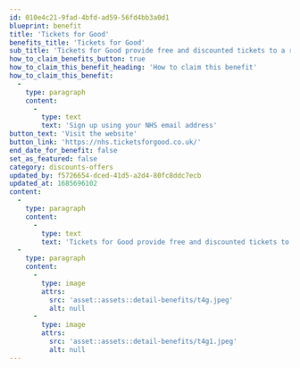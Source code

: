 ```yaml
---
id: 010e4c21-9fad-4bfd-ad59-56fd4bb3a0d1
blueprint: benefit
title: 'Tickets for Good'
benefits_title: 'Tickets for Good'
sub_title: 'Tickets for Good provide free and discounted tickets to a range of events!'
how_to_claim_benefits_button: true
how_to_claim_this_benefit_heading: 'How to claim this benefit'
how_to_claim_this_benefit:
  -
    type: paragraph
    content:
      -
        type: text
        text: 'Sign up using your NHS email address'
button_text: 'Visit the website'
button_link: 'https://nhs.ticketsforgood.co.uk/'
end_date_for_benefit: false
set_as_featured: false
category: discounts-offers
updated_by: f5726654-dced-41d5-a2d4-80fc8ddc7ecb
updated_at: 1685696102
content:
  -
    type: paragraph
    content:
      -
        type: text
        text: 'Tickets for Good provide free and discounted tickets to a range of events such as West End shows, festivals and gigs to name a few! They have helped over 35,000 members, their friends and their families attend events across the UK and saved them £6m+ on the face value cost of tickets!'
  -
    type: paragraph
    content:
      -
        type: image
        attrs:
          src: 'asset::assets::detail-benefits/t4g.jpeg'
          alt: null
      -
        type: image
        attrs:
          src: 'asset::assets::detail-benefits/t4g1.jpeg'
          alt: null
---
```

